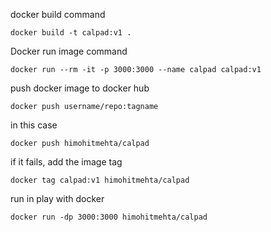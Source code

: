 docker build command

```
docker build -t calpad:v1 .

```

Docker run image command

```
docker run --rm -it -p 3000:3000 --name calpad calpad:v1
```

push docker image to docker hub

```
docker push username/repo:tagname
```

in this case

```
docker push himohitmehta/calpad
```

if it fails, add the image tag

```
docker tag calpad:v1 himohitmehta/calpad
```

run in play with docker

```
docker run -dp 3000:3000 himohitmehta/calpad
```
